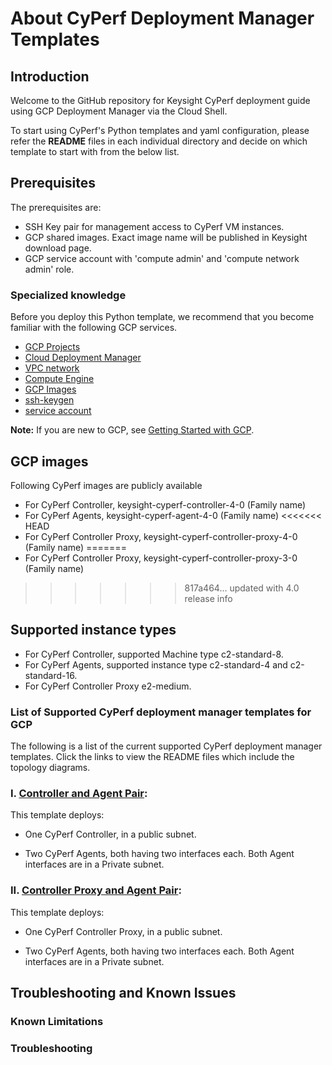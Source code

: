 # About CyPerf Deployment Manager Templates 

## Introduction 

Welcome to the GitHub repository for Keysight CyPerf deployment guide using GCP Deployment Manager via the Cloud Shell. 

To start using CyPerf's Python templates and yaml configuration, please refer the **README** files in each individual directory and decide on which template to start with from the below list.

## Prerequisites
The prerequisites are:
- SSH Key pair for management access to CyPerf VM instances.
- GCP shared images. Exact image name will be published in Keysight download page.
- GCP service account with 'compute admin' and 'compute network admin' role.

### Specialized knowledge
Before you deploy this Python template, we recommend that you become familiar with the following GCP services.
- [GCP Projects](https://cloud.google.com/resource-manager/docs/creating-managing-projects)
- [Cloud Deployment Manager](https://cloud.google.com/deployment-manager)
- [VPC network](https://cloud.google.com/vpc/docs/vpc)
- [Compute Engine](https://cloud.google.com/compute)
- [GCP Images](https://cloud.google.com/compute/docs/images)
- [ssh-keygen](https://www.ssh.com/academy/ssh/keygen)
- [service account](https://cloud.google.com/iam/docs/creating-managing-service-accounts)

**Note:** If you are new to GCP, see [Getting Started with GCP](https://cloud.google.com/gcp/getting-started).

## GCP images
Following CyPerf images are publicly available
- For CyPerf Controller, keysight-cyperf-controller-4-0 (Family name)
- For CyPerf Agents, keysight-cyperf-agent-4-0 (Family name)
<<<<<<< HEAD
- For CyPerf Controller Proxy, keysight-cyperf-controller-proxy-4-0 (Family name)
=======
- For CyPerf Controller Proxy, keysight-cyperf-controller-proxy-3-0 (Family name)
>>>>>>> 817a464... updated with 4.0 release info

## Supported instance types 
- For CyPerf Controller, supported Machine type c2-standard-8.
- For CyPerf Agents, supported instance type c2-standard-4 and c2-standard-16.
- For CyPerf Controller Proxy e2-medium.

### List of Supported CyPerf deployment manager templates for GCP 

The following is a list of the current supported CyPerf deployment manager templates. Click the links to view the README files which include the topology diagrams.

### I. [Controller and Agent Pair](controller_and_agent_pair):
 

This template deploys:

- One CyPerf Controller, in a public subnet.

- Two CyPerf Agents, both having two interfaces each. Both Agent interfaces are in a Private subnet. 

### II. [Controller Proxy and Agent Pair](controller_proxy_and_agent_pair):


This template deploys:

- One CyPerf Controller Proxy, in a public subnet.

- Two CyPerf Agents, both having two interfaces each. Both Agent interfaces are in a Private subnet. 

## Troubleshooting and Known Issues 

### Known Limitations

### Troubleshooting
